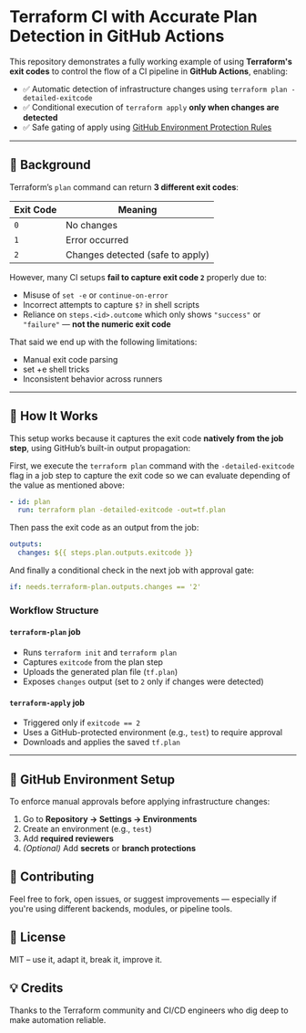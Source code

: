 # Terraform CI with Accurate Plan Detection in GitHub Actions

This repository demonstrates a fully working example of using **Terraform's exit codes** to control the flow of a CI pipeline in **GitHub Actions**, enabling:

- ✅ Automatic detection of infrastructure changes using `terraform plan -detailed-exitcode`
- ✅ Conditional execution of `terraform apply` **only when changes are detected**
- ✅ Safe gating of apply using [GitHub Environment Protection Rules](https://docs.github.com/en/actions/deployment/targeting-different-environments/using-environments-for-deployment)

---

## 📌 Background

Terraform’s `plan` command can return **3 different exit codes**:

| Exit Code | Meaning                          |
|-----------|----------------------------------|
| `0`       | No changes                       |
| `1`       | Error occurred                   |
| `2`       | Changes detected (safe to apply) |

However, many CI setups **fail to capture exit code `2`** properly due to:

- Misuse of `set -e` or `continue-on-error`
- Incorrect attempts to capture `$?` in shell scripts
- Reliance on `steps.<id>.outcome` which only shows `"success"` or `"failure"` — **not the numeric exit code**

That said we end up with the following limitations:
- Manual exit code parsing
- set +e shell tricks
- Inconsistent behavior across runners
---

## 🚀 How It Works

This setup works because it captures the exit code **natively from the job step**, using GitHub’s built-in output propagation:

First, we execute the `terraform plan` command with the `-detailed-exitcode` flag in a job step to capture the exit code so we can evaluate depending of the value as mentioned above:

```yaml
- id: plan
  run: terraform plan -detailed-exitcode -out=tf.plan
```

Then pass the exit code as an output from the job:

```yaml
outputs:
  changes: ${{ steps.plan.outputs.exitcode }}
```
And finally a conditional check in the next job with approval gate:

```yaml
if: needs.terraform-plan.outputs.changes == '2'
```

### Workflow Structure

#### `terraform-plan` job

- Runs `terraform init` and `terraform plan`
- Captures `exitcode` from the plan step
- Uploads the generated plan file (`tf.plan`)
- Exposes `changes` output (set to `2` only if changes were detected)

#### `terraform-apply` job

- Triggered only if `exitcode == 2`
- Uses a GitHub-protected environment (e.g., `test`) to require approval
- Downloads and applies the saved `tf.plan`

---

## 🔐 GitHub Environment Setup

To enforce manual approvals before applying infrastructure changes:

1. Go to **Repository → Settings → Environments**
2. Create an environment (e.g., `test`)
3. Add **required reviewers**
4. *(Optional)* Add **secrets** or **branch protections**



## 🤝 Contributing
Feel free to fork, open issues, or suggest improvements — especially if you're using different backends, modules, or pipeline tools.

## 📜 License
MIT – use it, adapt it, break it, improve it.

## 💡 Credits
Thanks to the Terraform community and CI/CD engineers who dig deep to make automation reliable.
